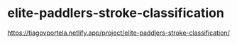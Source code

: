 # elite-paddlers-stroke-classification

https://tiagovportela.netlify.app/project/elite-paddlers-stroke-classification/
